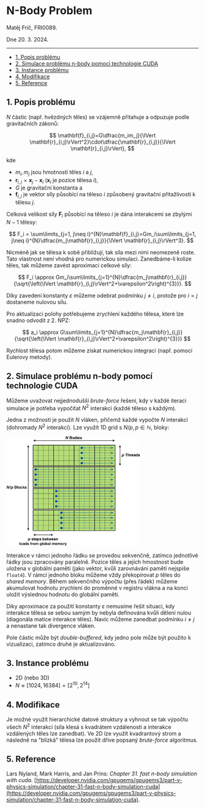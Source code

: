 # N-Body Problem

Matěj Frič, FRI0089.

Dne 20. 3. 2024.

---

- [1. Popis problému](#1-popis-problému)
- [2. Simulace problému n-body pomocí technologie CUDA](#2-simulace-problému-n-body-pomocí-technologie-cuda)
- [3. Instance problému](#3-instance-problému)
- [4. Modifikace](#4-modifikace)
- [5. Reference](#5-reference)

## 1. Popis problému

$N$ částic (např. hvězdných těles) se vzájemně přitahuje a odpuzuje podle gravitačních zákonů:

$$
\mathbf{f}_{i,j}=G\dfrac{m_im_j}{\lVert \mathbf{r}_{i,j}\rVert^2}\cdot\dfrac{\mathbf{r}_{i,j}}{\lVert \mathbf{r}_{i,j}\rVert},
$$

kde

- $m_i,m_j$ jsou hmotnosti těles $i$ a $j$,
- $\mathbf{r}_{i,j} = \mathbf{x}_{j} - \mathbf{x}_{i}$ ($\mathbf{x}_{i}$ je pozice tělesa $i$),
- $G$ je gravitační konstanta a
- $\mathbf{f}_{i,j}$ je vektor síly působící na těleso $i$ způsobený gravitační přitažlivostí k tělesu $j$.

Celková velikost síly $\mathbf{F}_i$ působící na těleso $i$ je dána interakcemi se zbylými $N-1$ tělesy:

$$
F_i = \sum\limits_{j=1, j\neq i}^{N}\mathbf{f}_{i,j}=Gm_i\sum\limits_{j=1, j\neq i}^{N}\dfrac{m_j\mathbf{r}_{i,j}}{\lVert \mathbf{r}_{i,j}\rVert^3}.
$$

Nicméně jak se tělesa k sobě přibližují, tak síla mezi nimi neomezeně roste. Tato vlastnost není vhodná pro numerickou simulaci. Zanedbáme-li kolize těles, tak můžeme zavést aproximaci celkové síly:

$$
F_i \approx Gm_i\sum\limits_{j=1}^{N}\dfrac{m_j\mathbf{r}_{i,j}}{\sqrt{\left(\lVert \mathbf{r}_{i,j}\rVert^2+\varepsilon^2\right)^{3}}}.
$$

Díky zavedení konstanty $\varepsilon$ můžeme odebrat podmínku $j\neq i$, protože pro $i=j$ dostaneme nulovou sílu.

Pro aktualizaci polohy potřebujeme zrychlení každého tělesa, které lze snadno odvodit z 2. NPZ:

$$
a_i \approx G\sum\limits_{j=1}^{N}\dfrac{m_j\mathbf{r}_{i,j}}{\sqrt{\left(\lVert \mathbf{r}_{i,j}\rVert^2+\varepsilon^2\right)^{3}}}
$$

Rychlost tělesa potom můžeme získat numerickou integrací (např. pomocí Eulerovy metody).

## 2. Simulace problému n-body pomocí technologie CUDA

Můžeme uvažovat nejjednodušší *brute-force* řešení, kdy v každé iteraci simulace je potřeba vypočítat $N^2$ interakcí (každé těleso s každým).

Jedna z možností je použít $N$ vláken, přičemž každé vypočte $N$ interakcí (dohromady $N^2$ interakcí). Lze využít 1D grid s $N/p, p\in\mathbb{N},$ bloky:

<img src="figures/nbody.jpg" alt="nbody" width="350px">

Interakce v rámci jednoho řádku se provedou sekvenčně, zatímco jednotlivé řádky jsou zpracovány paralelně. Pozice těles a jejich hmostnost bude uložena v globální paměti (jako vektor, kvůli zarovnávání paměti nejspíše `float4`). V rámci jednoho bloku můžeme vždy překopírovat $p$ těles do *shared memory*. Během sekvenčního výpočtu (přes řádek) můžeme akumulovat hodnotu zrychlení do proměnné v registru vlákna a na konci uložit výslednou hodnotu do globální paměti.

Díky aproximace za použití konstanty $\varepsilon$ nemusíme řešit situaci, kdy interakce tělesa se sebou samým by nebyla definována kvůli dělení nulou (diagonála matice interakce těles). Navíc můžeme zanedbat podmínku $i\neq j$ a nenastane tak divergence vláken.

Pole částic může být *double-buffered*, kdy jedno pole může být použito k vizualizaci, zatímco druhé je aktualizováno.

## 3. Instance problému

- 2D (nebo 3D)
- $N\approx[1024, 16384]=[2^{10}, 2^{14}]$

<!--$p \leq 1024$, maximální počet vláken pro jeden blok, $\Rightarrow N \leq 2^{20} = 1048576$. Omezení *shared memory* 65536 B na SM.-->

## 4. Modifikace

Je možné využít hierarchické datové struktury a vyhnout se tak výpočtu všech $N^2$ interakcí (síla klesá s kvadrátem vzdálenosti a interakce vzdálených těles lze zanedbat). Ve 2D lze využít kvadrantový strom a následně na "blízká" tělesa lze použít dříve popsaný *brute-force* algoritmus.

## 5. Reference

Lars Nyland, Mark Harris, and Jan Prins:
*Chapter 31. fast n-body simulation with cuda.* [https://developer.nvidia.com/gpugems/gpugems3/part-v-physics-simulation/chapter-31-fast-n-body-simulation-cuda](https://developer.nvidia.com/gpugems/gpugems3/part-v-physics-simulation/chapter-31-fast-n-body-simulation-cuda).
